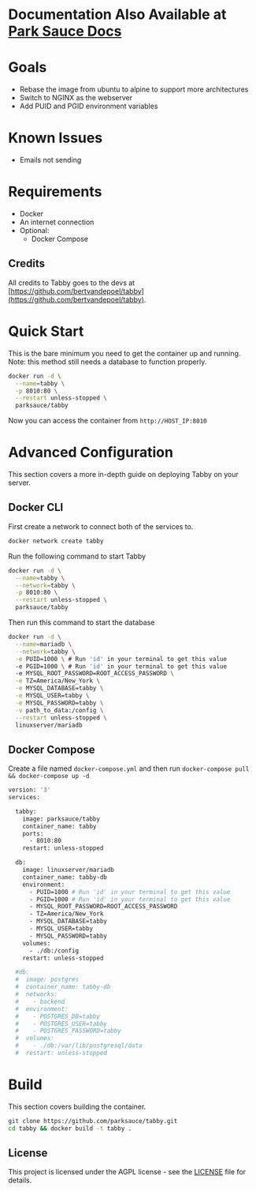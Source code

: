 # Documentation Also Available at [Park Sauce Docs](https://docs.parksauce.io)

# Goals
- Rebase the image from ubuntu to alpine to support more architectures
- Switch to NGINX as the webserver
- Add PUID and PGID environment variables

# Known Issues
- Emails not sending

# Requirements
- Docker
- An internet connection
- Optional:
	- Docker Compose

## Credits
All credits to Tabby goes to the devs at [https://github.com/bertvandepoel/tabby](https://github.com/bertvandepoel/tabby). 

# Quick Start
This is the bare minimum you need to get the container up and running. Note: this method still needs a database to function properly.
```bash
docker run -d \
  --name=tabby \
  -p 8010:80 \
  --restart unless-stopped \
  parksauce/tabby
```
Now you can access the container from `http://HOST_IP:8010`

# Advanced Configuration
This section covers a more in-depth guide on deploying Tabby on your server.

## Docker CLI
First create a network to connect both of the services to.
```bash
docker network create tabby
```
Run the following command to start Tabby
```bash
docker run -d \
  --name=tabby \
  --network=tabby \
  -p 8010:80 \
  --restart unless-stopped \
  parksauce/tabby
```
Then run this command to start the database
```bash
docker run -d \
  --name=mariadb \
  --network=tabby \
  -e PUID=1000 \ # Run 'id' in your terminal to get this value 
  -e PGID=1000 \ # Run 'id' in your terminal to get this value 
  -e MYSQL_ROOT_PASSWORD=ROOT_ACCESS_PASSWORD \
  -e TZ=America/New_York \
  -e MYSQL_DATABASE=tabby \
  -e MYSQL_USER=tabby \
  -e MYSQL_PASSWORD=tabby \
  -v path_to_data:/config \
  --restart unless-stopped \
  linuxserver/mariadb
```
## Docker Compose
Create a file named `docker-compose.yml` and then run `docker-compose pull && docker-compose up -d`
```bash
version: '3'
services:

  tabby:
    image: parksauce/tabby
    container_name: tabby
    ports:
      - 8010:80
    restart: unless-stopped

  db:
    image: linuxserver/mariadb
    container_name: tabby-db
    environment:
      - PUID=1000 # Run 'id' in your terminal to get this value
      - PGID=1000 # Run 'id' in your terminal to get this value
      - MYSQL_ROOT_PASSWORD=ROOT_ACCESS_PASSWORD
      - TZ=America/New_York
      - MYSQL_DATABASE=tabby
      - MYSQL_USER=tabby
      - MYSQL_PASSWORD=tabby
    volumes:
      - ./db:/config
    restart: unless-stopped

  #db:
  #  image: postgres
  #  container_name: tabby-db
  #  networks:
  #    - backend
  #  environment:
  #    - POSTGRES_DB=tabby
  #    - POSTGRES_USER=tabby
  #    - POSTGRES_PASSWORD=tabby
  #  volumes:
  #    - ./db:/var/lib/postgresql/data
  #  restart: unless-stopped
```

# Build
This section covers building the container.

```bash 
git clone https://github.com/parksauce/tabby.git
cd tabby && docker build -t tabby .
```

## License
This project is licensed under the AGPL license - see the [LICENSE](https://github.com/parksauce/tabby/blob/main/LICENSE) file for details.